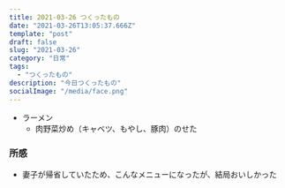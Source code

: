 ```yaml
---
title: 2021-03-26 つくったもの
date: "2021-03-26T13:05:37.666Z"
template: "post"
draft: false
slug: "2021-03-26"
category: "日常"
tags:
  - "つくったもの"
description: "今日つくったもの"
socialImage: "/media/face.png"
---
```


- ラーメン
  - 肉野菜炒め（キャベツ、もやし、豚肉）のせた

### 所感

- 妻子が帰省していたため、こんなメニューになったが、結局おいしかった
